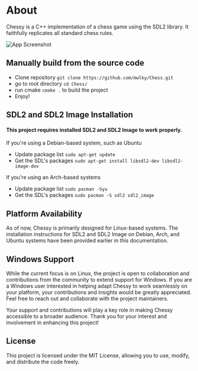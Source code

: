 
# About

Chessy is a C++ implementation of a chess game using the SDL2 library. It faithfully replicates all standard chess rules.

![App Screenshot](https://media.giphy.com/media/v1.Y2lkPTc5MGI3NjExbm1iZzUzZDduMDgzNWtsMmxwb3cxdTZ6MjI4YzZ2OGYzZzFkeG51aSZlcD12MV9pbnRlcm5hbF9naWZfYnlfaWQmY3Q9Zw/iF46kuCKKQDW1Axens/source.gif)

## Manually build from the source code

- Clone repository `git clone https://github.com/mwlky/Chess.git`
- go to root directory `cd Chess/`
- run cmake `cmake .` to build the project
- Enjoy!

## SDL2 and SDL2 Image Installation

#### This project requires installed SDL2 and SDL2 Image to work properly.

If you're using a Debian-based system, such as Ubuntu

- Update package list `sudo apt-get update`
- Get the SDL's packages `sudo apt-get install libsdl2-dev libsdl2-image-dev`

If you're using an Arch-based systems

- Update package list `sudo pacman -Syu`
- Get the SDL's packages `sudo pacman -S sdl2 sdl2_image`

## Platform Availability

As of now, Chessy is primarily designed for Linux-based systems. The installation instructions for SDL2 and SDL2 Image on Debian, Arch, and Ubuntu systems have been provided earlier in this documentation.

## Windows Support

While the current focus is on Linux, the project is open to collaboration and contributions from the community to extend support for Windows. If you are a Windows user interested in helping adapt Chessy to work seamlessly on your platform, your contributions and insights would be greatly appreciated. Feel free to reach out and collaborate with the project maintainers.

Your support and contributions will play a key role in making Chessy accessible to a broader audience. Thank you for your interest and involvement in enhancing this project!

## License 

This project is licensed under the MIT License, allowing you to use, modify, and distribute the code freely.


